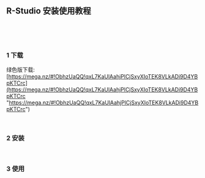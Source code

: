 ## R-Studio 安装使用教程  

​    

​    

### 1 下载  

绿色版下载: [https://mega.nz/#!ObhzUaQQ!qxL7KaUlAahjPlCjSxyXIoTEK8VLkADi9D4YBpKTCrc](https://mega.nz/#!ObhzUaQQ!qxL7KaUlAahjPlCjSxyXIoTEK8VLkADi9D4YBpKTCrc "https://mega.nz/#!ObhzUaQQ!qxL7KaUlAahjPlCjSxyXIoTEK8VLkADi9D4YBpKTCrc")  

​    

### 2 安装    

​    

### 3 使用  

